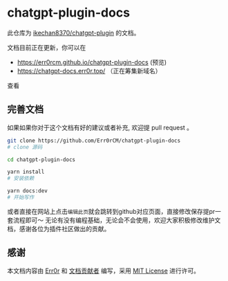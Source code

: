 # chatgpt-plugin-docs

此仓库为 [ikechan8370/chatgpt-plugin](https://github.com/ikechan8370/chatgpt-plugin) 的文档。

文档目前正在更新，你可以在

- https://err0rcm.github.io/chatgpt-plugin-docs (预览)
- https://chatgpt-docs.err0r.top/ （正在筹集新域名）

查看

## 完善文档

如果如果你对于这个文档有好的建议或者补充, 欢迎提 pull request 。
```sh
git clone https://github.com/Err0rCM/chatgpt-plugin-docs
# clone 源码

cd chatgpt-plugin-docs

yarn install
# 安装依赖

yarn docs:dev
# 开始写作
```

或者直接在网站上点击`编辑此页`就会跳转到github对应页面，直接修改保存提pr一套流程即可～
无论有没有编程基础，无论会不会使用，欢迎大家积极修改维护文档，感谢各位为插件社区做出的贡献。

## 感谢

本文档内容由 [Err0r](https://github.com/Err0rCM/) 和 [文档贡献者](https://github.com/Err0rCM/chatgpt-plugin-docs/graphs/contributors) 编写，采用 [MIT License](https://opensource.org/licenses/MIT) 进行许可。
